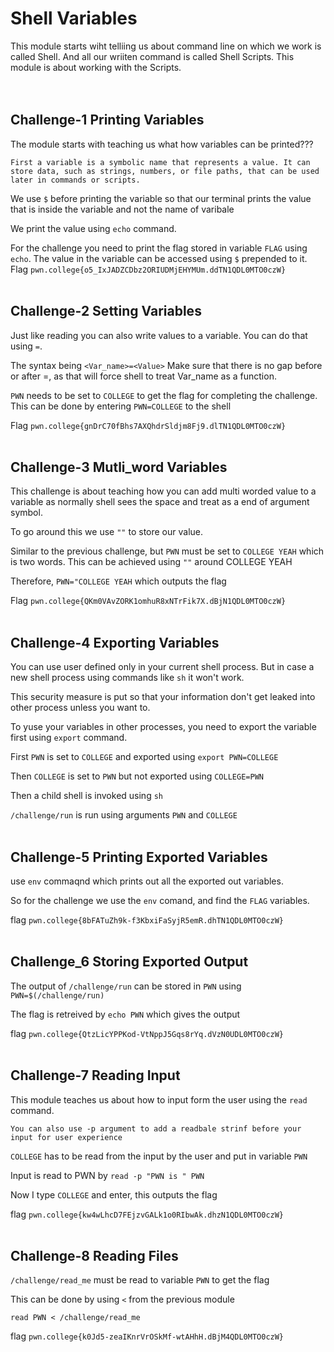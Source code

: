 # Shell Variables
This module starts wiht telliing us about command line on which we work is called Shell. And all our wriiten command is called Shell Scripts. This module  is about working with the Scripts.
<br><br><br>

## Challenge-1 Printing Variables
The module starts with teaching us what how variables can be printed???

    First a variable is a symbolic name that represents a value. It can store data, such as strings, numbers, or file paths, that can be used later in commands or scripts.

We use `$` before printing the variable so that our terminal prints the value that is inside the variable and not the name of varibale

We print the value using `echo` command.

For the challenge you need to print the flag stored in variable `FLAG` using `echo`. The value in the variable can be accessed using `$` prepended to it.
Flag `pwn.college{o5_IxJADZCDbz2ORIUDMjEHYMUm.ddTN1QDL0MTO0czW}`
<br><br>

## Challenge-2 Setting Variables
Just like reading you can also write values to a variable. You can do that using `=`.

The syntax being `<Var_name>=<Value>`
Make sure that there is no gap before or after =, as that will force shell to treat Var_name as a function.

`PWN` needs to be set to `COLLEGE` to get the flag for completing the challenge. This can be done by entering `PWN=COLLEGE` to the shell

Flag `pwn.college{gnDrC70fBhs7AXQhdrSldjm8Fj9.dlTN1QDL0MTO0czW}`
<br><br>

## Challenge-3 Mutli_word Variables
This challenge is about teaching how you can add multi worded value to a variable as normally shell sees the space and treat as a end of argument symbol.

To go around this we use `""` to store our value.

Similar to the previous challenge, but `PWN` must be set to `COLLEGE YEAH` which is two words. This can be achieved using `""` around COLLEGE YEAH

Therefore, `PWN="COLLEGE YEAH` which outputs the flag

Flag `pwn.college{QKm0VAvZORK1omhuR8xNTrFik7X.dBjN1QDL0MTO0czW}`
<br><br>

## Challenge-4 Exporting Variables
You can use user defined only in your current shell process. But in case a new shell process using commands like `sh` it won't work.

This security measure is put so that your information don't get leaked into other process unless you want to.

To yuse your variables in other processes, you need to export the variable first using `export` command.

First `PWN` is set to `COLLEGE` and exported using `export PWN=COLLEGE`

Then `COLLEGE` is set to `PWN` but not exported using `COLLEGE=PWN`

Then a child shell is invoked using `sh`

`/challenge/run` is run using arguments `PWN` and `COLLEGE`
<br><br>

## Challenge-5 Printing Exported Variables
use `env` commaqnd which prints out all the exported out variables. 

So for the challenge we use the `env` comand, and find the `FLAG` variables.

flag `pwn.college{8bFATuZh9k-f3KbxiFaSyjR5emR.dhTN1QDL0MTO0czW}`
<br><br>

## Challenge_6 Storing Exported Output
The output of `/challenge/run` can be stored in `PWN` using `PWN=$(/challenge/run)`

The flag is retreived by `echo PWN` which gives the output

flag `pwn.college{QtzLicYPPKod-VtNppJ5Gqs8rYq.dVzN0UDL0MTO0czW}`
<br><br>

## Challenge-7 Reading Input
This module teaches us about how to input form the user using the `read` command.

    You can also use -p argument to add a readbale strinf before your input for user experience  
`COLLEGE` has to be read from the input by the user and put in variable `PWN`

Input is read to PWN by `read -p "PWN is " PWN`

Now I type `COLLEGE` and enter, this outputs the flag

flag `pwn.college{kw4wLhcD7FEjzvGALk1o0RIbwAk.dhzN1QDL0MTO0czW}`
<br><br>

## Challenge-8 Reading Files
`/challenge/read_me` must be read to variable `PWN` to get the flag

This can be done by using `<` from the previous module

`read PWN < /challenge/read_me`

flag `pwn.college{k0Jd5-zeaIKnrVrOSkMf-wtAHhH.dBjM4QDL0MTO0czW}`
<br><br>